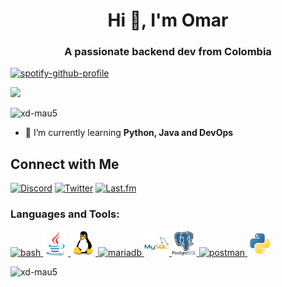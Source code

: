 <h1 align="center">Hi 👋, I'm Omar</h1>
<h3 align="center">A passionate backend dev from Colombia</h3>

[![spotify-github-profile](https://spotify-github-profile.vercel.app/api/view?uid=ho6rzmyljyskcjyjgxkg9x0ec&cover_image=true&theme=default&bar_color=53b14f&bar_color_cover=false)](https://spotify-github-profile.vercel.app/api/view?uid=ho6rzmyljyskcjyjgxkg9x0ec&redirect=true)

<p align="left"> <img src="https://github-readme-lastfm-stats.netlify.app/.netlify/functions/card?user=xd_mau5&theme=dark&show_scrobbles=true"/></p>

<p align="left"> <img src="https://komarev.com/ghpvc/?username=xd-mau5&label=Profile%20views&color=0e75b6&style=flat" alt="xd-mau5" /> </p>

- 🌱 I’m currently learning **Python, Java and DevOps**

## Connect with Me

  [![Discord](https://img.shields.io/badge/Discord-5865F2?style=social&logo=discord)](https://discord.com/users/427683965181362176)
  [![Twitter](https://img.shields.io/badge/Twitter-1DA1F2?style=social&logo=twitter)](https://twitter.com/xd_mau5)
  [![Last.fm](https://img.shields.io/badge/Last.fm-F29F35?style=social&logo=lastdotfm)](https://last.fm/user/xd_mau5)

<h3 align="left">Languages and Tools:</h3>
<p align="left"> <a href="https://www.gnu.org/software/bash/" target="_blank" rel="noreferrer"> <img src="https://www.vectorlogo.zone/logos/gnu_bash/gnu_bash-icon.svg" alt="bash" width="40" height="40"/> </a> <a href="https://www.java.com" target="_blank" rel="noreferrer"> <img src="https://raw.githubusercontent.com/devicons/devicon/master/icons/java/java-original.svg" alt="java" width="40" height="40"/> </a> <a href="https://www.linux.org/" target="_blank" rel="noreferrer"> <img src="https://raw.githubusercontent.com/devicons/devicon/master/icons/linux/linux-original.svg" alt="linux" width="40" height="40"/> </a> <a href="https://mariadb.org/" target="_blank" rel="noreferrer"> <img src="https://www.vectorlogo.zone/logos/mariadb/mariadb-icon.svg" alt="mariadb" width="40" height="40"/> </a> <a href="https://www.mysql.com/" target="_blank" rel="noreferrer"> <img src="https://raw.githubusercontent.com/devicons/devicon/master/icons/mysql/mysql-original-wordmark.svg" alt="mysql" width="40" height="40"/> </a> <a href="https://www.postgresql.org" target="_blank" rel="noreferrer"> <img src="https://raw.githubusercontent.com/devicons/devicon/master/icons/postgresql/postgresql-original-wordmark.svg" alt="postgresql" width="40" height="40"/> </a> <a href="https://postman.com" target="_blank" rel="noreferrer"> <img src="https://www.vectorlogo.zone/logos/getpostman/getpostman-icon.svg" alt="postman" width="40" height="40"/> </a> <a href="https://www.python.org" target="_blank" rel="noreferrer"> <img src="https://raw.githubusercontent.com/devicons/devicon/master/icons/python/python-original.svg" alt="python" width="40" height="40"/> </a> </p>

<p><img align="centre" src="https://github-readme-stats.vercel.app/api/top-langs?username=xd-mau5&show_icons=true&locale=en&layout=compact" alt="xd-mau5" /></p>
